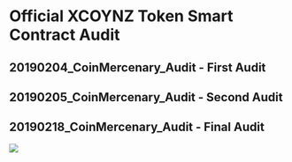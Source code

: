 # Official XCOYNZ Token Smart Contract Audit

## 20190204_CoinMercenary_Audit - First Audit

## 20190205_CoinMercenary_Audit - Second Audit

## 20190218_CoinMercenary_Audit - Final Audit

![](https://www.coinmercenary.com/assets/img/logo-dark.png)
